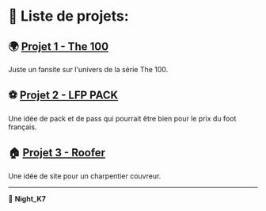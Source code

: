 # 📌 Liste de projets:

## 🌍 [Projet 1 - The 100](https://nightk7.github.io/The100/)
Juste un fansite sur l'univers de la série The 100.

## ⚽ [Projet 2 - LFP PACK](https://nightk7.github.io/LFP_PACK)
Une idée de pack et de pass qui pourrait être bien pour le prix du foot français.

## 🏠 [Projet 3 - Roofer](https://nightk7.github.io/Roofer)
Une idée de site pour un charpentier couvreur.

---

👤 **Night_K7**

